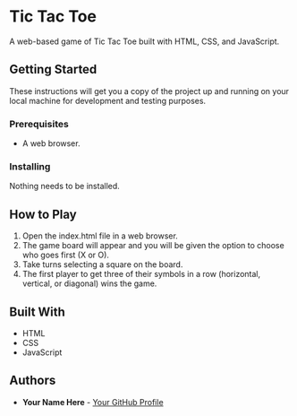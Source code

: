 # Tic Tac Toe

A web-based game of Tic Tac Toe built with HTML, CSS, and JavaScript.

## Getting Started

These instructions will get you a copy of the project up and running on your local machine for development and testing purposes.

### Prerequisites

* A web browser.

### Installing

Nothing needs to be installed.

## How to Play

1. Open the index.html file in a web browser.
2. The game board will appear and you will be given the option to choose who goes first (X or O).
3. Take turns selecting a square on the board.
4. The first player to get three of their symbols in a row (horizontal, vertical, or diagonal) wins the game.

## Built With

* HTML
* CSS
* JavaScript

## Authors

* **Your Name Here** - [Your GitHub Profile](https://github.com/your-username)